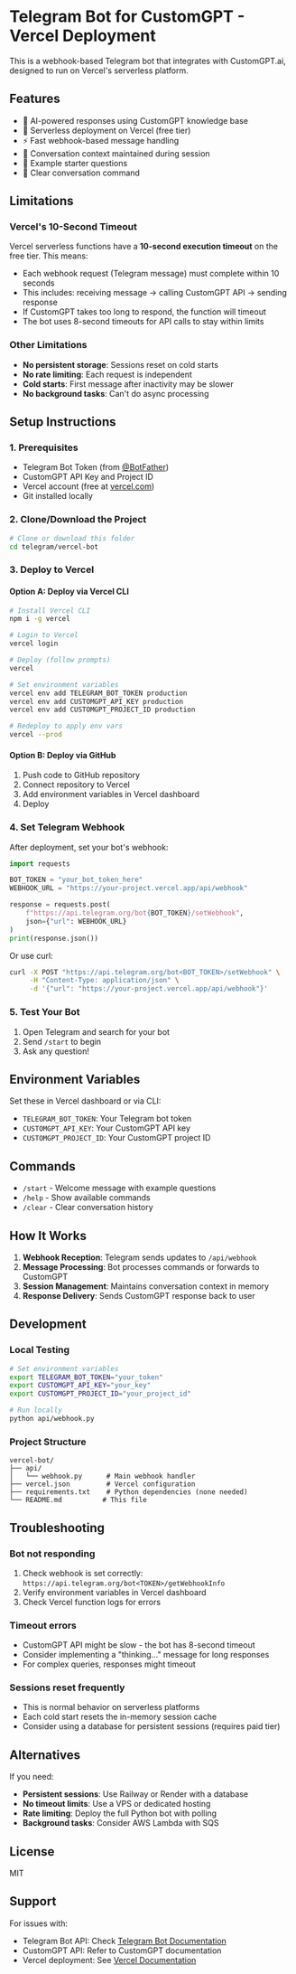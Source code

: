 # Telegram Bot for CustomGPT - Vercel Deployment

This is a webhook-based Telegram bot that integrates with CustomGPT.ai, designed to run on Vercel's serverless platform.

## Features

- 🤖 AI-powered responses using CustomGPT knowledge base
- 🚀 Serverless deployment on Vercel (free tier)
- ⚡ Fast webhook-based message handling
- 💬 Conversation context maintained during session
- 🎯 Example starter questions
- 🔄 Clear conversation command

## Limitations

### Vercel's 10-Second Timeout
Vercel serverless functions have a **10-second execution timeout** on the free tier. This means:
- Each webhook request (Telegram message) must complete within 10 seconds
- This includes: receiving message → calling CustomGPT API → sending response
- If CustomGPT takes too long to respond, the function will timeout
- The bot uses 8-second timeouts for API calls to stay within limits

### Other Limitations
- **No persistent storage**: Sessions reset on cold starts
- **No rate limiting**: Each request is independent
- **Cold starts**: First message after inactivity may be slower
- **No background tasks**: Can't do async processing

## Setup Instructions

### 1. Prerequisites
- Telegram Bot Token (from [@BotFather](https://t.me/botfather))
- CustomGPT API Key and Project ID
- Vercel account (free at [vercel.com](https://vercel.com))
- Git installed locally

### 2. Clone/Download the Project
```bash
# Clone or download this folder
cd telegram/vercel-bot
```

### 3. Deploy to Vercel

#### Option A: Deploy via Vercel CLI
```bash
# Install Vercel CLI
npm i -g vercel

# Login to Vercel
vercel login

# Deploy (follow prompts)
vercel

# Set environment variables
vercel env add TELEGRAM_BOT_TOKEN production
vercel env add CUSTOMGPT_API_KEY production
vercel env add CUSTOMGPT_PROJECT_ID production

# Redeploy to apply env vars
vercel --prod
```

#### Option B: Deploy via GitHub
1. Push code to GitHub repository
2. Connect repository to Vercel
3. Add environment variables in Vercel dashboard
4. Deploy

### 4. Set Telegram Webhook
After deployment, set your bot's webhook:

```python
import requests

BOT_TOKEN = "your_bot_token_here"
WEBHOOK_URL = "https://your-project.vercel.app/api/webhook"

response = requests.post(
    f"https://api.telegram.org/bot{BOT_TOKEN}/setWebhook",
    json={"url": WEBHOOK_URL}
)
print(response.json())
```

Or use curl:
```bash
curl -X POST "https://api.telegram.org/bot<BOT_TOKEN>/setWebhook" \
     -H "Content-Type: application/json" \
     -d '{"url": "https://your-project.vercel.app/api/webhook"}'
```

### 5. Test Your Bot
1. Open Telegram and search for your bot
2. Send `/start` to begin
3. Ask any question!

## Environment Variables

Set these in Vercel dashboard or via CLI:

- `TELEGRAM_BOT_TOKEN`: Your Telegram bot token
- `CUSTOMGPT_API_KEY`: Your CustomGPT API key  
- `CUSTOMGPT_PROJECT_ID`: Your CustomGPT project ID

## Commands

- `/start` - Welcome message with example questions
- `/help` - Show available commands
- `/clear` - Clear conversation history

## How It Works

1. **Webhook Reception**: Telegram sends updates to `/api/webhook`
2. **Message Processing**: Bot processes commands or forwards to CustomGPT
3. **Session Management**: Maintains conversation context in memory
4. **Response Delivery**: Sends CustomGPT response back to user

## Development

### Local Testing
```bash
# Set environment variables
export TELEGRAM_BOT_TOKEN="your_token"
export CUSTOMGPT_API_KEY="your_key"
export CUSTOMGPT_PROJECT_ID="your_project_id"

# Run locally
python api/webhook.py
```

### Project Structure
```
vercel-bot/
├── api/
│   └── webhook.py      # Main webhook handler
├── vercel.json         # Vercel configuration
├── requirements.txt    # Python dependencies (none needed)
└── README.md          # This file
```

## Troubleshooting

### Bot not responding
1. Check webhook is set correctly: `https://api.telegram.org/bot<TOKEN>/getWebhookInfo`
2. Verify environment variables in Vercel dashboard
3. Check Vercel function logs for errors

### Timeout errors
- CustomGPT API might be slow - the bot has 8-second timeout
- Consider implementing a "thinking..." message for long responses
- For complex queries, responses might timeout

### Sessions reset frequently
- This is normal behavior on serverless platforms
- Each cold start resets the in-memory session cache
- Consider using a database for persistent sessions (requires paid tier)

## Alternatives

If you need:
- **Persistent sessions**: Use Railway or Render with a database
- **No timeout limits**: Use a VPS or dedicated hosting
- **Rate limiting**: Deploy the full Python bot with polling
- **Background tasks**: Consider AWS Lambda with SQS

## License

MIT

## Support

For issues with:
- Telegram Bot API: Check [Telegram Bot Documentation](https://core.telegram.org/bots/api)
- CustomGPT API: Refer to CustomGPT documentation
- Vercel deployment: See [Vercel Documentation](https://vercel.com/docs)